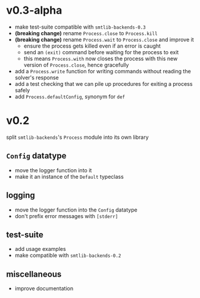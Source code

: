 # v0.3-alpha
- make test-suite compatible with `smtlib-backends-0.3`
- **(breaking change)** rename `Process.close` to `Process.kill`
- **(breaking change)** rename `Process.wait` to `Process.close` and improve it
  - ensure the process gets killed even if an error is caught
  - send an `(exit)` command before waiting for the process to exit
  - this means `Process.with` now closes the process with this new version of
    `Process.close`, hence gracefully
- add a `Process.write` function for writing commands without reading the
  solver's response
- add a test checking that we can pile up procedures for exiting a process
  safely
- add `Process.defaultConfig`, synonym for `def`

# v0.2
split `smtlib-backends`'s `Process` module into its own library
## `Config` datatype
- move the logger function into it
- make it an instance of the `Default` typeclass
## logging
- move the logger function into the `Config` datatype 
- don't prefix error messages with `[stderr]`
## test-suite
- add usage examples
- make compatible with `smtlib-backends-0.2`
## miscellaneous
- improve documentation
